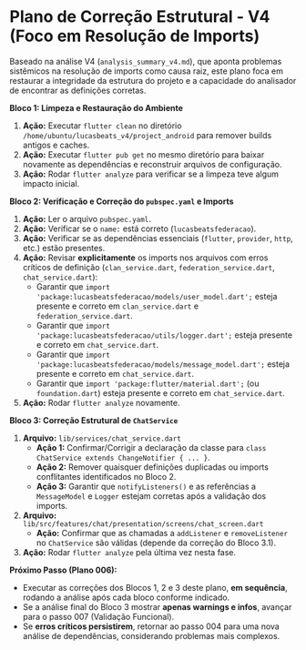 # Plano de Correção Estrutural - V4 (Foco em Resolução de Imports)

Baseado na análise V4 (`analysis_summary_v4.md`), que aponta problemas sistêmicos na resolução de imports como causa raiz, este plano foca em restaurar a integridade da estrutura do projeto e a capacidade do analisador de encontrar as definições corretas.

**Bloco 1: Limpeza e Restauração do Ambiente**

1.  **Ação:** Executar `flutter clean` no diretório `/home/ubuntu/lucasbeats_v4/project_android` para remover builds antigos e caches.
2.  **Ação:** Executar `flutter pub get` no mesmo diretório para baixar novamente as dependências e reconstruir arquivos de configuração.
3.  **Ação:** Rodar `flutter analyze` para verificar se a limpeza teve algum impacto inicial.

**Bloco 2: Verificação e Correção do `pubspec.yaml` e Imports**

1.  **Ação:** Ler o arquivo `pubspec.yaml`.
2.  **Ação:** Verificar se o `name:` está correto (`lucasbeatsfederacao`).
3.  **Ação:** Verificar se as dependências essenciais (`flutter`, `provider`, `http`, etc.) estão presentes.
4.  **Ação:** Revisar **explicitamente** os imports nos arquivos com erros críticos de definição (`clan_service.dart`, `federation_service.dart`, `chat_service.dart`):
    *   Garantir que `import 'package:lucasbeatsfederacao/models/user_model.dart';` esteja presente e correto em `clan_service.dart` e `federation_service.dart`.
    *   Garantir que `import 'package:lucasbeatsfederacao/utils/logger.dart';` esteja presente e correto em `chat_service.dart`.
    *   Garantir que `import 'package:lucasbeatsfederacao/models/message_model.dart';` esteja presente e correto em `chat_service.dart`.
    *   Garantir que `import 'package:flutter/material.dart';` (ou `foundation.dart`) esteja presente e correto em `chat_service.dart`.
5.  **Ação:** Rodar `flutter analyze` novamente.

**Bloco 3: Correção Estrutural de `ChatService`**

1.  **Arquivo:** `lib/services/chat_service.dart`
    *   **Ação 1:** Confirmar/Corrigir a declaração da classe para `class ChatService extends ChangeNotifier { ... }`.
    *   **Ação 2:** Remover quaisquer definições duplicadas ou imports conflitantes identificados no Bloco 2.
    *   **Ação 3:** Garantir que `notifyListeners()` e as referências a `MessageModel` e `Logger` estejam corretas após a validação dos imports.
2.  **Arquivo:** `lib/src/features/chat/presentation/screens/chat_screen.dart`
    *   **Ação:** Confirmar que as chamadas a `addListener` e `removeListener` no `ChatService` são válidas (depende da correção do Bloco 3.1).
3.  **Ação:** Rodar `flutter analyze` pela última vez nesta fase.

**Próximo Passo (Plano 006):**
*   Executar as correções dos Blocos 1, 2 e 3 deste plano, **em sequência**, rodando a análise após cada bloco conforme indicado.
*   Se a análise final do Bloco 3 mostrar **apenas warnings e infos**, avançar para o passo 007 (Validação Funcional).
*   Se **erros críticos persistirem**, retornar ao passo 004 para uma nova análise de dependências, considerando problemas mais complexos.
